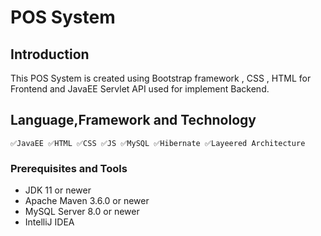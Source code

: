# POS System

## Introduction

This POS System is created using Bootstrap framework , CSS , HTML for Frontend and JavaEE Servlet API used for implement Backend.

## Language,Framework and Technology 
  
    ✅JavaEE ✅HTML ✅CSS ✅JS ✅MySQL ✅Hibernate ✅Layeered Architecture

### Prerequisites and Tools

- JDK 11 or newer
- Apache Maven 3.6.0 or newer
- MySQL Server 8.0 or newer
- IntelliJ IDEA

